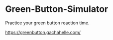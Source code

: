# Green-Button-Simulator
Practice your green button reaction time.

https://greenbutton.gachahelle.com/
